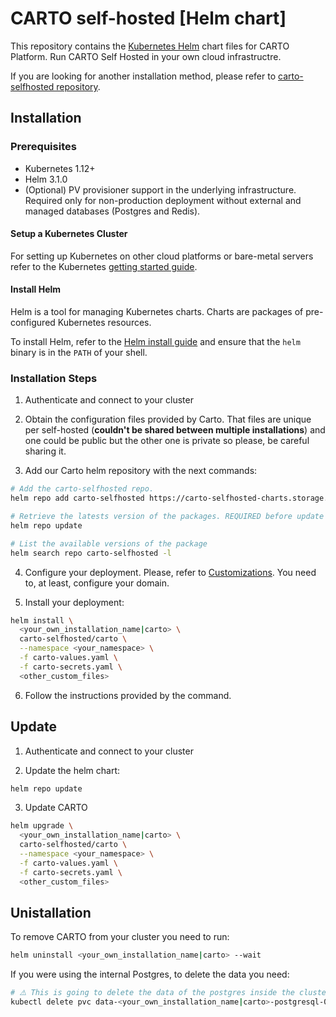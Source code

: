 # CARTO self-hosted [Helm chart]

This repository contains the [Kubernetes Helm](https://github.com/helm/helm) chart files for CARTO Platform. Run CARTO Self Hosted in your own cloud infrastructre.

If you are looking for another installation method, please refer to [carto-selfhosted repository](https://github.com/CartoDB/carto-selfhosted).

## Installation


### Prerequisites

- Kubernetes 1.12+
- Helm 3.1.0
- (Optional) PV provisioner support in the underlying infrastructure. Required only for non-production deployment without external and managed databases (Postgres and Redis).

<!--
Currently the only Kubernetes that have been tested are EKS, GKE and AKS.
-->

#### Setup a Kubernetes Cluster

For setting up Kubernetes on other cloud platforms or bare-metal servers refer to the Kubernetes [getting started guide](http://kubernetes.io/docs/getting-started-guides/).

#### Install Helm

Helm is a tool for managing Kubernetes charts. Charts are packages of pre-configured Kubernetes resources.

To install Helm, refer to the [Helm install guide](https://github.com/helm/helm#install) and ensure that the `helm` binary is in the `PATH` of your shell.

### Installation Steps

1. Authenticate and connect to your cluster

2. Obtain the configuration files provided by Carto.
That files are unique per self-hosted (**couldn't be shared between multiple installations**) and one could be public but the other one is private so please, be careful sharing it.

3. Add our Carto helm repository with the next commands:
  ```bash
  # Add the carto-selfhosted repo.
  helm repo add carto-selfhosted https://carto-selfhosted-charts.storage.googleapis.com

  # Retrieve the latests version of the packages. REQUIRED before update to a new version.
  helm repo update

  # List the available versions of the package
  helm search repo carto-selfhosted -l
  ```

4. Configure your deployment. Please, refer to [Customizations](customizations/README.md). You need to, at least, configure your domain.

5. Install your deployment:
  ```bash
  helm install \
    <your_own_installation_name|carto> \
    carto-selfhosted/carto \
    --namespace <your_namespace> \
    -f carto-values.yaml \
    -f carto-secrets.yaml \
    <other_custom_files>
  ```

6. Follow the instructions provided by the command.

## Update

1. Authenticate and connect to your cluster

2. Update the helm chart:

  ```bash
  helm repo update
  ```

3. Update CARTO
  ```bash
  helm upgrade \
    <your_own_installation_name|carto> \
    carto-selfhosted/carto \
    --namespace <your_namespace> \
    -f carto-values.yaml \
    -f carto-secrets.yaml \
    <other_custom_files>
  ```

## Unistallation

To remove CARTO from your cluster you need to run:

```bash
helm uninstall <your_own_installation_name|carto> --wait
```

If you were using the internal Postgres, to delete the data you need:

```bash
# ⚠️ This is going to delete the data of the postgres inside the cluster ⚠️
kubectl delete pvc data-<your_own_installation_name|carto>-postgresql-0
```
